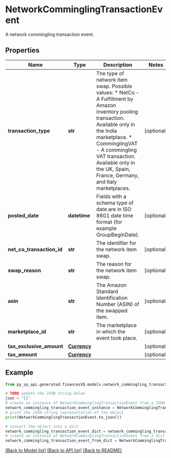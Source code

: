 # NetworkComminglingTransactionEvent

A network commingling transaction event.

## Properties

Name | Type | Description | Notes
------------ | ------------- | ------------- | -------------
**transaction_type** | **str** | The type of network item swap.  Possible values:  * NetCo - A Fulfillment by Amazon inventory pooling transaction. Available only in the India marketplace.  * ComminglingVAT - A commingling VAT transaction. Available only in the UK, Spain, France, Germany, and Italy marketplaces. | [optional] 
**posted_date** | **datetime** | Fields with a schema type of date are in ISO 8601 date time format (for example GroupBeginDate). | [optional] 
**net_co_transaction_id** | **str** | The identifier for the network item swap. | [optional] 
**swap_reason** | **str** | The reason for the network item swap. | [optional] 
**asin** | **str** | The Amazon Standard Identification Number (ASIN) of the swapped item. | [optional] 
**marketplace_id** | **str** | The marketplace in which the event took place. | [optional] 
**tax_exclusive_amount** | [**Currency**](Currency.md) |  | [optional] 
**tax_amount** | [**Currency**](Currency.md) |  | [optional] 

## Example

```python
from py_sp_api.generated.financesV0.models.network_commingling_transaction_event import NetworkComminglingTransactionEvent

# TODO update the JSON string below
json = "{}"
# create an instance of NetworkComminglingTransactionEvent from a JSON string
network_commingling_transaction_event_instance = NetworkComminglingTransactionEvent.from_json(json)
# print the JSON string representation of the object
print(NetworkComminglingTransactionEvent.to_json())

# convert the object into a dict
network_commingling_transaction_event_dict = network_commingling_transaction_event_instance.to_dict()
# create an instance of NetworkComminglingTransactionEvent from a dict
network_commingling_transaction_event_from_dict = NetworkComminglingTransactionEvent.from_dict(network_commingling_transaction_event_dict)
```
[[Back to Model list]](../README.md#documentation-for-models) [[Back to API list]](../README.md#documentation-for-api-endpoints) [[Back to README]](../README.md)


